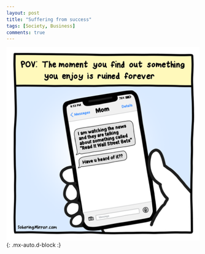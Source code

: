 ```yaml
---
layout: post
title: "Suffering from success"
tags: [Society, Business]
comments: true
---
```



!["Suffering from success"](/comics/9.png){: .mx-auto.d-block :}